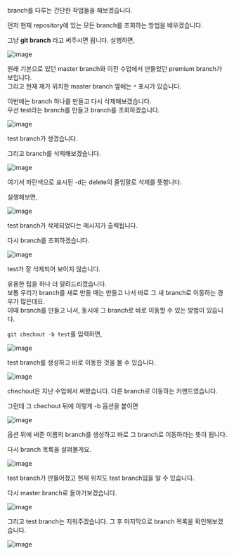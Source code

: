 branch를 다루는 간단한 작업들을 해보겠습니다.

먼저 현재 repository에 있는 모든 branch를 조회하는 방법을 배우겠습니다.

그냥 __git branch__ 라고 써주시면 됩니다. 실행하면,

![image](https://user-images.githubusercontent.com/64893709/97298752-3bf56b80-1897-11eb-90a8-6a39a6f38781.png)

원래 기본으로 있던 master branch와 이전 수업에서 만들었던 premium branch가 보입니다.   
그리고 현재 제가 위치한 master branch 옆에는 ```*``` 표시가 있습니다.

이번에는 branch 하나를 만들고 다시 삭제해보겠습니다.   
우선 test라는 branch를 만들고 branch를 조회하겠습니다.

![image](https://user-images.githubusercontent.com/64893709/97299078-bd4cfe00-1897-11eb-857a-46a5233e4c64.png)

test branch가 생겼습니다.

그리고 branch를 삭제해보겠습니다.

![image](https://user-images.githubusercontent.com/64893709/97299160-df468080-1897-11eb-9a9b-523172aefaa9.png)

여기서 파란색으로 표시된 -d는 delete의 줄임말로 삭제를 뜻합니다.

실행해보면,

![image](https://user-images.githubusercontent.com/64893709/97299228-fedda900-1897-11eb-9a3f-816b3fb0f7a6.png)

test branch가 삭제되었다는 메시지가 출력됩니다.

다시 branch를 조회하겠습니다.

![image](https://user-images.githubusercontent.com/64893709/97299294-19b01d80-1898-11eb-982d-1fe4d83b2099.png)

test가 잘 삭제되어 보이지 않습니다.

유용한 팁을 하나 더 알려드리겠습니다.   
보통 우리가 branch를 새로 만들 때는 만들고 나서 바로 그 새 branch로 이동하는 경우가 많은데요.   
이때 branch를 만들고 나서, 동시에 그 branch로 바로 이동할 수 있는 방법이 있습니다.

```git chechout -b test```를 입력하면,

![image](https://user-images.githubusercontent.com/64893709/97299477-57ad4180-1898-11eb-8efc-1aba3a3b93b7.png)

 test branch를 생성하고 바로 이동한 것을 볼 수 있습니다.

![image](https://user-images.githubusercontent.com/64893709/97300051-431d7900-1899-11eb-8dbd-0444e3d30651.png)

chechout은 지난 수업에서 써봤습니다. 다른 branch로 이동하는 커맨드였습니다.

그런데 그 chechout 뒤에 이렇게 -b 옵션을 붙이면 

![image](https://user-images.githubusercontent.com/64893709/97300132-5e888400-1899-11eb-8d9a-fddb2287bb03.png)

옵션 뒤에 써준 이름의 branch를 생성하고 바로 그 branch로 이동하라는 뜻이 됩니다.

다시 branch 목록을 살펴볼게요.

![image](https://user-images.githubusercontent.com/64893709/97300321-a27b8900-1899-11eb-94da-81f195a59123.png)

test branch가 만들어졌고 현재 위치도 test branch임을 알 수 있습니다.

다시 master branch로 돌아가보겠습니다.

![image](https://user-images.githubusercontent.com/64893709/97300416-c6d76580-1899-11eb-8c25-faa70bb6e370.png)

그리고 test branch는 지워주겠습니다. 그 후 마지막으로 branch 목록을 확인해보겠습니다.

![image](https://user-images.githubusercontent.com/64893709/97300494-e1114380-1899-11eb-84c6-729cc309c892.png)



